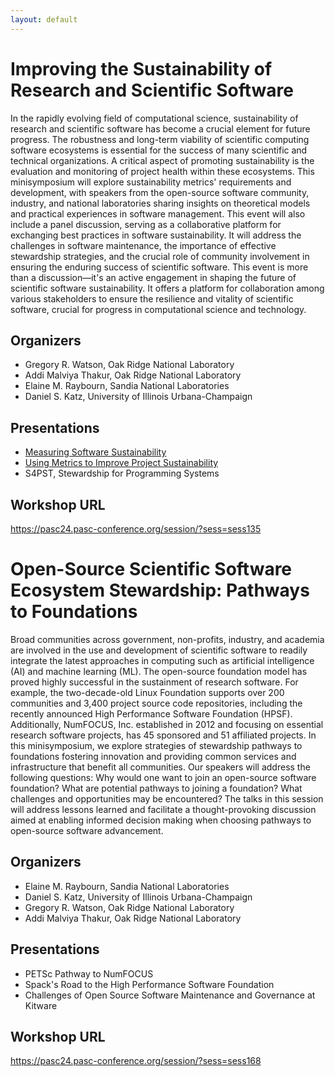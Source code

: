 ```yaml
---
layout: default
---
```


# Improving the Sustainability of Research and Scientific Software

In the rapidly evolving field of computational science, sustainability of research and scientific software has become a crucial 
element for future progress. The robustness and long-term viability of scientific computing software ecosystems is essential for 
the success of many scientific and technical organizations. A critical aspect of promoting sustainability is the evaluation and 
monitoring of project health within these ecosystems. This minisymposium will explore sustainability metrics' requirements and development, 
with speakers from the open-source software community, industry, and national laboratories sharing insights on theoretical models and practical 
experiences in software management. This event will also include a panel discussion, serving as a collaborative platform for exchanging best 
practices in software sustainability. It will address the challenges in software maintenance, the importance of effective stewardship strategies, 
and the crucial role of community involvement in ensuring the enduring success of scientific software. This event is more than a discussion—it's 
an active engagement in shaping the future of scientific software sustainability. It offers a platform for collaboration among various 
stakeholders to ensure the resilience and vitality of scientific software, crucial for progress in computational science and technology.

## Organizers
- Gregory R. Watson, Oak Ridge National Laboratory
- Addi Malviya Thakur, Oak Ridge National Laboratory
- Elaine M. Raybourn, Sandia National Laboratories
- Daniel S. Katz, University of Illinois Urbana-Champaign

## Presentations
- [Measuring Software Sustainability](/docs/presentations/2024-06-03%20-%20PASC24%20-%20Measuring%20Software%20Sustainability.pdf)
- [Using Metrics to Improve Project Sustainability](/docs/presentations/Sustainability_metrics_PASC_sm.pdf)
- S4PST, Stewardship for Programming Systems

## Workshop URL
https://pasc24.pasc-conference.org/session/?sess=sess135

# Open-Source Scientific Software Ecosystem Stewardship: Pathways to Foundations

Broad communities across government, non-profits, industry, and academia are involved in the use and development of scientific software to 
readily integrate the latest approaches in computing such as artificial intelligence (AI) and machine learning (ML). The open-source 
foundation model has proved highly successful in the sustainment of research software. For example, the two-decade-old Linux Foundation supports 
over 200 communities and 3,400 project source code repositories, including the recently announced High Performance Software Foundation (HPSF). 
Additionally, NumFOCUS, Inc. established in 2012 and focusing on essential research software projects, has 45 sponsored and 51 affiliated projects. 
In this minisymposium, we explore strategies of stewardship pathways to foundations fostering innovation and providing common services and 
infrastructure that benefit all communities. Our speakers will address the following questions: Why would one want to join an open-source 
software foundation? What are potential pathways to joining a foundation? What challenges and opportunities may be encountered? The talks 
in this session will address lessons learned and facilitate a thought-provoking discussion aimed at enabling informed decision making 
when choosing pathways to open-source software advancement.

## Organizers

- Elaine M. Raybourn, Sandia National Laboratories
- Daniel S. Katz, University of Illinois Urbana-Champaign
- Gregory R. Watson, Oak Ridge National Laboratory
- Addi Malviya Thakur, Oak Ridge National Laboratory

## Presentations
- PETSc Pathway to NumFOCUS
- Spack's Road to the High Performance Software Foundation
- Challenges of Open Source Software Maintenance and Governance at Kitware

## Workshop URL
https://pasc24.pasc-conference.org/session/?sess=sess168
